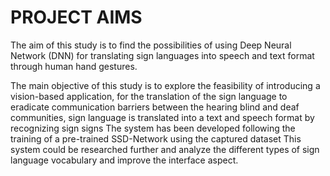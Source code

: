  # PROJECT AIMS
 
 The aim of this study is to find the possibilities of using Deep Neural Network (DNN) for translating sign languages into speech and text format through human hand gestures.
 
 The main objective of this study is to explore the feasibility of introducing a vision-based application,
 for the translation of the sign language to eradicate communication barriers between the hearing
 blind and deaf communities, sign language is translated into a text and speech format by recognizing sign signs
 The system has been developed following the training of a pre-trained SSD-Network using the captured dataset
 This system could be researched further and analyze the different types of sign language vocabulary and improve the interface aspect.

